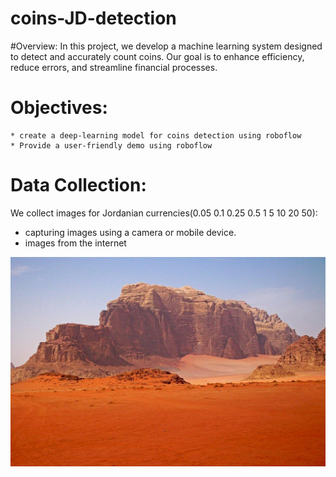# coins-JD-detection

#Overview:
In this project, we develop a machine learning system designed to detect and accurately count coins. Our goal is to enhance efficiency, reduce errors, and streamline financial processes.

# Objectives:
    * create a deep-learning model for coins detection using roboflow
    * Provide a user-friendly demo using roboflow

# Data Collection:
We collect images for Jordanian currencies(0.05  0.1  0.25  0.5 1  5  10  20  50):

   * capturing images using a camera or mobile device.
   * images from the internet

![1](https://github.com/nooralsmadi/JordanAntiquities/blob/main/Data/001.jpg)

